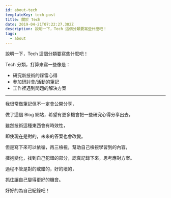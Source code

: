 ```yaml
---
id: about-tech
templateKey: tech-post
title: 關於 Tech
date: 2019-04-21T07:22:27.302Z
description: 說明一下，Tech 這個分類要寫些什麼吧！
tags:
  - about
---
```

說明一下，Tech 這個分類要寫些什麼吧！

Tech 分類，打算來寫一些像是：

* 研究新技術的踩雷心得
* 參加研討會/活動的筆記
* 工作裡遇到問題的解決方案

---

我很常做筆記但不一定會公開分享，

做了這個 Blog 網站，希望有更多機會把一些研究心得分享出去，

雖然技術這種東西會有時效性，

即使現在是對的，未來的答案也會改變。

但是寫下來可以依循，再三檢視，幫助自己檢視學習到的內容，

擁抱變化，找到自己犯錯的部分，認真記錄下來，思考應對方案。

過程不管是對的或錯的，好的壞的，

抓住讓自己變得更好的機會。

好好的為自己紀錄吧！
